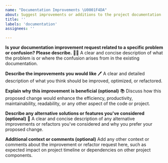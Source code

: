 ```yaml
---
name: "Documentation Improvements \U0001F4DA"
about: Suggest improvements or additions to the project documentation
title: ''
labels: 'documentation'
assignees: ''

---
```


**Is your documentation improvement request related to a specific problem or confusion? Please describe.** 👨‍💻
A clear and concise description of what the problem is or where the confusion arises from in the existing documentation.

**Describe the improvements you would like** 🖊️
A clear and detailed description of what you think should be improved, optimized, or refactored.

**Explain why this improvement is beneficial (optional)** 📚
Discuss how this proposed change would enhance the efficiency, productivity, maintainability, readability, or any other aspect of the code or project.

**Describe any alternative solutions or features you've considered (optional)** 🔄
A clear and concise description of any alternative improvements or refactors you've considered and why you prefer your proposed change.

**Additional context or comments (optional)**
Add any other context or comments about the improvement or refactor request here, such as expected impact on project timeline or dependencies on other project components.
